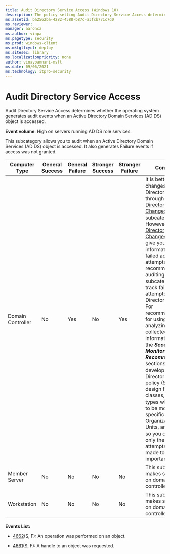 ```yaml
---
title: Audit Directory Service Access (Windows 10)
description: The policy setting Audit Directory Service Access determines if audit events are generated when an Active Directory Domain Services (AD DS) object is accessed.
ms.assetid: ba2562ba-4282-4588-b87c-a3fcb771c7d0
ms.reviewer: 
manager: aaroncz
ms.author: vinpa
ms.pagetype: security
ms.prod: windows-client
ms.mktglfcycl: deploy
ms.sitesec: library
ms.localizationpriority: none
author: vinaypamnani-msft
ms.date: 09/06/2021
ms.technology: itpro-security
---
```


# Audit Directory Service Access


Audit Directory Service Access determines whether the operating system generates audit events when an Active Directory Domain Services (AD DS) object is accessed.

**Event volume**: High on servers running AD DS role services.

This subcategory allows you to audit when an Active Directory Domain Services (AD DS) object is accessed. It also generates Failure events if access was not granted.

| Computer Type     | General Success | General Failure | Stronger Success | Stronger Failure | Comments                                                                                                                                                                                                                                                                                                                                                                                                                                                                                                                                                                                                                                                                                                                                                                                                                                                                                                   |
|-------------------|-----------------|-----------------|------------------|------------------|------------------------------------------------------------------------------------------------------------------------------------------------------------------------------------------------------------------------------------------------------------------------------------------------------------------------------------------------------------------------------------------------------------------------------------------------------------------------------------------------------------------------------------------------------------------------------------------------------------------------------------------------------------------------------------------------------------------------------------------------------------------------------------------------------------------------------------------------------------------------------------------------------------|
| Domain Controller | No              | Yes             | No               | Yes              | It is better to track changes to Active Directory objects through the [Audit Directory Service Changes](audit-directory-service-changes.md) subcategory. However, [Audit Directory Service Changes](audit-directory-service-changes.md) doesn’t give you information about failed access attempts, so we recommend Failure auditing in this subcategory to track failed access attempts to Active Directory objects.<br>For recommendations for using and analyzing the collected information, see the ***Security Monitoring Recommendations*** sections. Also, develop an Active Directory auditing policy ([SACL](/windows/win32/secauthz/access-control-lists) design for specific classes, operation types which need to be monitored for specific Organizational Units, and so on) so you can audit only the access attempts that are made to specific important objects. |
| Member Server     | No              | No              | No               | No               | This subcategory makes sense only on domain controllers.                                                                                                                                                                                                                                                                                                                                                                                                                                                                                                                                                                                                                                                                                                                                                                                                                                                   |
| Workstation       | No              | No              | No               | No               | This subcategory makes sense only on domain controllers.                                                                                                                                                                                                                                                                                                                                                                                                                                                                                                                                                                                                                                                                                                                                                                                                                                                   |

**Events List:**

-   [4662](event-4662.md)(S, F): An operation was performed on an object.

-   [4661](event-4661.md)(S, F): A handle to an object was requested.
